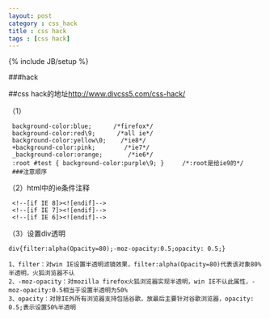 ```yaml
---
layout: post
category : css_hack
title : css hack
tags : [css hack]
---
```

{% include JB/setup %}

###hack

##css hack的地址<http://www.divcss5.com/css-hack/>

（1）

     background-color:blue;      /*firefox*/
     background-color:red\9;      /*all ie*/
     background-color:yellow\0;    /*ie8*/
     +background-color:pink;        /*ie7*/
     _background-color:orange;       /*ie6*/
	 :root #test { background-color:purple\9; }     /*:root是给ie9的*/
	 ###注意顺序

（2）html中的ie条件注释

     <!--[if IE 8]><![endif]-->
     <!--[if IE 7]><![endif]-->
     <!--[if IE 6]><![endif]-->

（3）设置div透明

    div{filter:alpha(Opacity=80);-moz-opacity:0.5;opacity: 0.5;}

	1、filter：对win IE设置半透明滤镜效果，filter:alpha(Opacity=80)代表该对象80%半透明，火狐浏览器不认
    2、-moz-opacity：对mozilla firefox火狐浏览器实现半透明，win IE不认此属性，-moz-opacity:0.5相当于设置半透明为50%
    3、opacity：对除IE外所有浏览器支持包括谷歌，放最后主要针对谷歌浏览器，opacity: 0.5;表示设置50%半透明
   